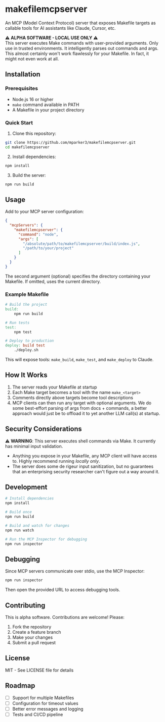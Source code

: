 # makefilemcpserver

An MCP (Model Context Protocol) server that exposes Makefile targets as callable tools for AI assistants like Claude, Cursor, etc. 

⚠️ **ALPHA SOFTWARE - LOCAL USE ONLY** ⚠️  
This server executes Make commands with user-provided arguments. Only use in trusted environments. It intelligently parses out commands and args. 
This almost certainly won't work flawlessly for your Makefile. In fact, it might not even work at all. 

## Installation

### Prerequisites
- Node.js 16 or higher
- `make` command available in PATH
- A Makefile in your project directory

### Quick Start

1. Clone this repository:
```bash
git clone https://github.com/mparker3/makefilemcpserver.git
cd makefilemcpserver
```

2. Install dependencies:
```bash
npm install
```

3. Build the server:
```bash
npm run build
```

## Usage

Add to your MCP server configuration:

```json
{
  "mcpServers": {
    "makefilemcpserver": {
      "command": "node",
      "args": [
        "/absolute/path/to/makefilemcpserver/build/index.js",
        "/path/to/your/project"
      ]
    }
  }
}
```

The second argument (optional) specifies the directory containing your Makefile. If omitted, uses the current directory.

### Example Makefile

```makefile
# Build the project
build:
	npm run build

# Run tests
test:
	npm test

# Deploy to production
deploy: build test
	./deploy.sh
```

This will expose tools: `make_build`, `make_test`, and `make_deploy` to Claude.

## How It Works

1. The server reads your Makefile at startup
2. Each Make target becomes a tool with the name `make_<target>`
3. Comments directly above targets become tool descriptions
4. MCP clients can then run any target with optional arguments. We do some best-effort parsing of args from docs + commands, a better approach would just be to offload it to yet another LLM call(s) at startup. 

## Security Considerations

⚠️ **WARNING**: This server executes shell commands via Make. It currently has minimal input validation.

- Anything you expose in your Makefile, any MCP client will have access to. Highly recommend running _locally only_. 
- The server does some de rigeur input sanitization, but no guarantees that an enterprising security researcher can't figure out a way around it. 

## Development

```bash
# Install dependencies
npm install

# Build once
npm run build

# Build and watch for changes
npm run watch

# Run the MCP Inspector for debugging
npm run inspector
```

## Debugging

Since MCP servers communicate over stdio, use the MCP Inspector:

```bash
npm run inspector
```

Then open the provided URL to access debugging tools.

## Contributing

This is alpha software. Contributions are welcome! Please:

1. Fork the repository
2. Create a feature branch
3. Make your changes
4. Submit a pull request

## License

MIT - See LICENSE file for details

## Roadmap

- [ ] Support for multiple Makefiles
- [ ] Configuration for timeout values
- [ ] Better error messages and logging
- [ ] Tests and CI/CD pipeline

